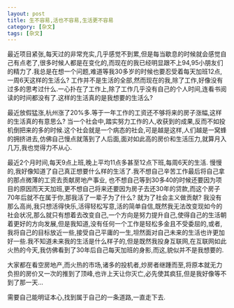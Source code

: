 ```yaml
---
layout: post
title: 生不容易,活也不容易,生活更不容易
category: [杂文]
tags: [杂文]
---
```


最近项目紧张,每天过的非常充实,几乎感觉不到累,但是每当歇息的时候就会感觉自己有点老了,很多时候人都是在变化的,而现在的我已经明显跟不上94,95小朋友们的精力了.我总是在想一个问题,难道等我30多岁的时候也要忍受着每天加班12点,一周6天这样的生活么? 工作并不是生活的全部,然而现在的我,除了工作,好像没有过多的思考过什么.一心扑在了工作上,除了工作几乎没有自己的个人时间,连看书阅读的时间都没有了.这样的生活真的是我想要的生活么?

最近放假猛涨,杭州涨了20%多.等于一年工作的工资还不够将来的房子涨幅,这样的生活真的有意思么? 当一个社会中,踏实努力工作的人,收获到的成果,反而不如投机倒把来的多的时候.这个社会就是一个病态的社会,可是越是这样,人们越是一窝蜂的拥挤进去,仿佛自己慢点就落到了人后面,面对如此高的房价和生活压力,就算月入几万,我也觉得力不从心.

最近2个月时间,每天9点上班,晚上平均11点多甚至12点下班,每周6天的生活. 慢慢的,我好像知道了自己真正想要什么样的生活了.我不想自己辛苦工作最后将自己拿的那点微薄的工资去贡献房地产事业, 也不想自己等到30多40的时候还要因为项目的原因而天天加班,更不想自己将来还要因为房子去还30年的贷款,而这个房子70年后就不在属于你,那我活了一辈子为了什么? 就为了社会主义做贡献? 我没有那么高尚,我只想活得快乐,活得轻松写意,活的简单自信,既然我无法改变现如今的社会状况,那么就只有想着去改变自己,一个方向是努力提升自己,使得自己的生活朝着更好的方向发展,但是我知道,没有任何一个工作是轻松多金且不受委屈的,或者,我将自己的目标放近一些,接受自己平庸的一生,坦然面对自己未来的生活也许更加好一些.我不知道未来我的生活是什么样子的,但是既然我投身互联网,在互联网如此火热的今天,我仿佛看到了30年后自己每天加班的身影,而这,貌似并不是我想要的.

大家都在看空房地产,而火热的市场,诸多的投机者,炒房者继踵而至,将原本就无力负担的房价又一次的推到了顶峰,也许上天让你灭亡,必先使其疯狂,但是我好像等不到了那一天...

需要自己能明证本心,找到属于自己的一条道路,一直走下去.
